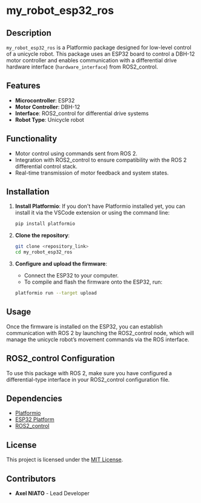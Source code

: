 
# my_robot_esp32_ros

## Description
`my_robot_esp32_ros` is a Platformio package designed for low-level control of a unicycle robot. This package uses an ESP32 board to control a DBH-12 motor controller and enables communication with a differential drive hardware interface (`hardware_interface`) from ROS2_control.

## Features
- **Microcontroller**: ESP32
- **Motor Controller**: DBH-12
- **Interface**: ROS2_control for differential drive systems
- **Robot Type**: Unicycle robot

## Functionality
- Motor control using commands sent from ROS 2.
- Integration with ROS2_control to ensure compatibility with the ROS 2 differential control stack.
- Real-time transmission of motor feedback and system states.

## Installation

1. **Install Platformio**:
   If you don't have Platformio installed yet, you can install it via the VSCode extension or using the command line:
   ```bash
   pip install platformio
   ```

2. **Clone the repository**:
   ```bash
   git clone <repository_link>
   cd my_robot_esp32_ros
   ```

3. **Configure and upload the firmware**:
   - Connect the ESP32 to your computer.
   - To compile and flash the firmware onto the ESP32, run:
   ```bash
   platformio run --target upload
   ```

## Usage
Once the firmware is installed on the ESP32, you can establish communication with ROS 2 by launching the ROS2_control node, which will manage the unicycle robot’s movement commands via the ROS interface.

## ROS2_control Configuration
To use this package with ROS 2, make sure you have configured a differential-type interface in your ROS2_control configuration file.

## Dependencies
- [Platformio](https://platformio.org/)
- [ESP32 Platform](https://docs.platformio.org/en/latest/platforms/espressif32.html)
- [ROS2_control](https://github.com/ros-controls/ros2_control)

## License
This project is licensed under the [MIT License](LICENSE).

## Contributors
- **Axel NIATO** - Lead Developer